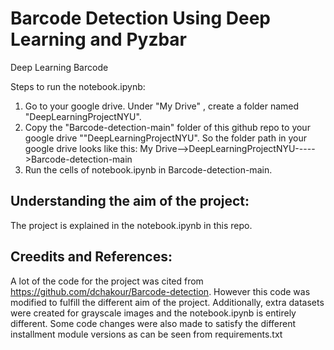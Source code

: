# Barcode Detection Using Deep Learning and Pyzbar
 Deep Learning Barcode

Steps to run the notebook.ipynb:

1. Go to your google drive. Under "My Drive" , create a folder named "DeepLearningProjectNYU".
2. Copy the "Barcode-detection-main" folder of this github repo to your google drive ""DeepLearningProjectNYU". So the folder path in your google drive looks like this:
   My Drive-->DeepLearningProjectNYU----->Barcode-detection-main
3. Run the cells of notebook.ipynb in Barcode-detection-main.

## Understanding the aim of the project: 

The project is explained in the notebook.ipynb in this repo. 


## Creedits and References:

A lot of the code for the project was cited from https://github.com/dchakour/Barcode-detection.
However this code was modified to fulfill the different aim of the project. Additionally, extra datasets were created for grayscale images and 
the notebook.ipynb is entirely different. Some code changes were also made to satisfy the different installment module versions as can be seen from requirements.txt



   
